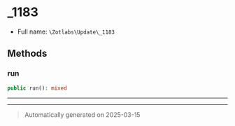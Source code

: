 
# _1183





* Full name: `\Zotlabs\Update\_1183`




## Methods


### run



```php
public run(): mixed
```












***


***
> Automatically generated on 2025-03-15
